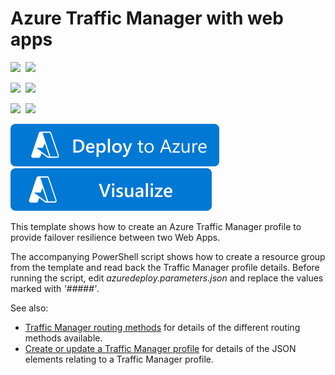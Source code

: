 # Azure Traffic Manager with web apps

<IMG SRC="https://azurequickstartsservice.blob.core.windows.net/badges/201-traffic-manager-webapp/PublicLastTestDate.svg" />&nbsp;
<IMG SRC="https://azurequickstartsservice.blob.core.windows.net/badges/201-traffic-manager-webapp/PublicDeployment.svg" />&nbsp;

<IMG SRC="https://azurequickstartsservice.blob.core.windows.net/badges/201-traffic-manager-webapp/FairfaxLastTestDate.svg" />&nbsp;
<IMG SRC="https://azurequickstartsservice.blob.core.windows.net/badges/201-traffic-manager-webapp/FairfaxDeployment.svg" />&nbsp;

<IMG SRC="https://azurequickstartsservice.blob.core.windows.net/badges/201-traffic-manager-webapp/BestPracticeResult.svg" />&nbsp;
<IMG SRC="https://azurequickstartsservice.blob.core.windows.net/badges/201-traffic-manager-webapp/CredScanResult.svg" />&nbsp;

<a href="https://portal.azure.com/#create/Microsoft.Template/uri/https%3A%2F%2Fraw.githubusercontent.com%2FAzure%2Fazure-quickstart-templates%2Fmaster%2F201-traffic-manager-webapp%2Fazuredeploy.json" target="_blank">
    <img src="https://raw.githubusercontent.com/Azure/azure-quickstart-templates/master/1-CONTRIBUTION-GUIDE/images/deploytoazure.svg"/>
</a>
<a href="http://armviz.io/#/?load=https%3A%2F%2Fraw.githubusercontent.com%2FAzure%2Fazure-quickstart-templates%2Fmaster%2F201-traffic-manager-webapp%2Fazuredeploy.json" target="_blank">
    <img src="https://raw.githubusercontent.com/Azure/azure-quickstart-templates/master/1-CONTRIBUTION-GUIDE/images/visualizebutton.svg"/>
</a>

This template shows how to create an Azure Traffic Manager profile to provide failover resilience between two Web Apps.

The accompanying PowerShell script shows how to create a resource group from the template and read back the Traffic Manager profile details.  Before running the script, edit *azuredeploy.parameters.json* and replace the values marked with *'#####'*.


See also:

- <a href="https://azure.microsoft.com/en-us/documentation/articles/traffic-manager-routing-methods/">Traffic Manager routing methods</a> for details of the different routing methods available.
- <a href="https://msdn.microsoft.com/en-us/library/azure/mt163581.aspx">Create or update a Traffic Manager profile</a> for details of the JSON elements relating to a Traffic Manager profile.


